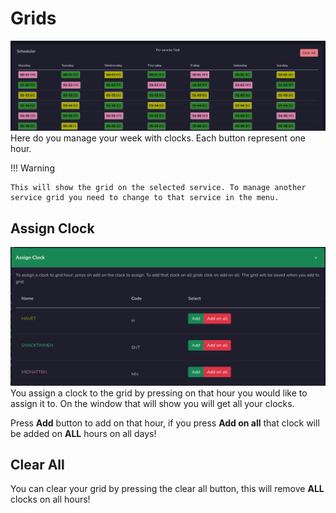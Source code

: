 # Grids
![Screenshot](img/grids.png)
Here do you manage your week with clocks. Each button represent one hour.

!!! Warning

    This will show the grid on the selected service. To manage another service grid you need to change to that service in the menu.

## Assign Clock
![Screenshot](img/assignclock.png)
You assign a clock to the grid by pressing on that hour you would like to assign it to. On the window that will show you will get all your clocks.

Press **Add** button to add on that hour, if you press **Add on all** that clock will be added on **ALL** hours on all days!

## Clear All
You can clear your grid by pressing the clear all button, this will remove **ALL** clocks on all hours!